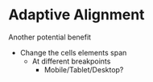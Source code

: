 # Adaptive Alignment

Another potential benefit
- Change the cells elements span
  - At different breakpoints
    - Mobile/Tablet/Desktop?
